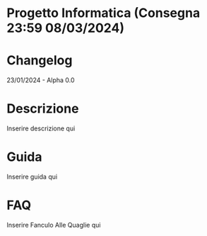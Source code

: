 # Progetto Informatica (Consegna 23:59 08/03/2024)

# Changelog 

  23/01/2024 - Alpha 0.0

# Descrizione
  Inserire descrizione qui

# Guida
  Inserire guida qui

# FAQ
  Inserire Fanculo Alle Quaglie qui
